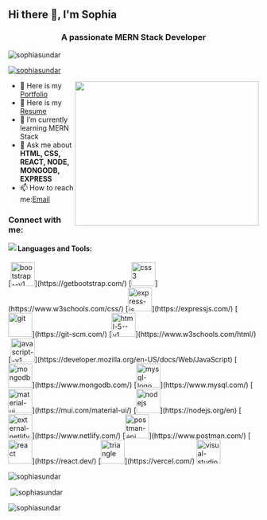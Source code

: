 ## Hi there 👋, I'm Sophia


<h3 align="center">A passionate MERN Stack Developer</h3>  <p align="left"> <img src="https://komarev.com/ghpvc/?username=sophiasundar&label=Profile%20views&color=0e75b6&style=flat" alt="sophiasundar" /> </p>
<p align="left"> <a href="https://github.com/ryo-ma/github-profile-trophy"><img src="https://github-profile-trophy.vercel.app/?username=sophiasundar" alt="sophiasundar" /></a> </p>

<img align="right" width="370" height="290" src="https://media.tenor.com/IF2JdxzmyN4AAAAi/coding-girl.gif">


- 🔭 Here is my [Portfolio](https://portfolio-sophia-one.vercel.app/)
- 📄 Here is my [Resume](https://drive.google.com/file/d/1ZBoFu2Q718Wmg8r1_R4_JJ8UvalOd6j7/view?usp=sharing)
- 🌱 I’m currently learning MERN Stack
- 💬 Ask me about  **HTML, CSS, REACT, NODE, MONGODB, EXPRESS**
- 📫 How to reach me:[Email](mailto:sophiagifta17@gmail.com)
### <h3 align="left">Connect with me:</h3>

[<img align="left" src="https://img.shields.io/badge/LinkedIn-0077B5?style=for-the-badge&logo=linkedin&logoColor=white">](https://www.linkedin.com/in/sophia-gifta17)

 <h4 align="left">Languages and Tools:</h4>
 [<img width="48" height="48" src="https://img.icons8.com/color/48/bootstrap--v1.png" alt="bootstrap--v1"/>](https://getbootstrap.com/)  [<img width="48" height="48" src="https://img.icons8.com/color/48/css3.png" alt="css3"/>](https://www.w3schools.com/css/)  [<img width="48" height="48" src="https://img.icons8.com/color/48/express-js.png" alt="express-js"/>](https://expressjs.com/) [<img width="48" height="48" src="https://img.icons8.com/color/48/git.png" alt="git"/>](https://git-scm.com/) [<img width="48" height="48" src="https://img.icons8.com/color/240/html-5--v1.png" alt="html-5--v1"/>](https://www.w3schools.com/html/)  [<img width="48" height="48" src="https://img.icons8.com/color/48/javascript--v1.png" alt="javascript--v1"/>](https://developer.mozilla.org/en-US/docs/Web/JavaScript)  [<img width="48" height="48" src="https://img.icons8.com/color/48/mongodb.png" alt="mongodb"/>](https://www.mongodb.com/) [<img width="48" height="48" src="https://img.icons8.com/color/48/mysql-logo.png" alt="mysql-logo"/>](https://www.mysql.com/) [<img width="48" height="48" src="https://img.icons8.com/color/48/material-ui.png" alt="material-ui"/>](https://mui.com/material-ui/) [<img width="48" height="48" src="https://img.icons8.com/color/48/nodejs.png" alt="nodejs"/>](https://nodejs.org/en) [<img width="48" height="48" src="https://img.icons8.com/external-tal-revivo-color-tal-revivo/96/external-netlify-a-cloud-computing-company-that-offers-hosting-and-serverless-backend-services-for-static-websites-logo-color-tal-revivo.png" alt="external-netlify-a-cloud-computing-company-that-offers-hosting-and-serverless-backend-services-for-static-websites-logo-color-tal-revivo"/>](https://www.netlify.com/)  [<img width="48" height="48" src="https://img.icons8.com/dusk/64/postman-api.png" alt="postman-api"/>](https://www.postman.com/)  [<img width="48" height="48" src="https://img.icons8.com/officel/80/react.png" alt="react"/>](https://react.dev/)  [<img width="48" height="48" src="https://img.icons8.com/fluency-systems-filled/48/triangle.png" alt="triangle"/>](https://vercel.com/) <img width="48" height="48" src="https://img.icons8.com/dusk/64/visual-studio.png" alt="visual-studio"/>

<p><img align="left" src="https://github-readme-stats.vercel.app/api/top-langs?username=sophiasundar&show_icons=true&locale=en&layout=compact" alt="sophiasundar" /></p>

<br/>
<p>&nbsp;<img align="center" src="https://github-readme-stats.vercel.app/api?username=sophiasundar&show_icons=true&locale=en" alt="sophiasundar" /></p>


<p><img align="center" src="https://github-readme-streak-stats.herokuapp.com/?user=sophiasundar&" alt="sophiasundar" /></p>

